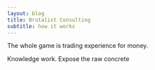 ```yaml
---
layout: blog
title: Brutalist Consulting
subtitle: how it works
---
```


The whole game is trading experience for money.

Knowledge work. Expose the raw concrete